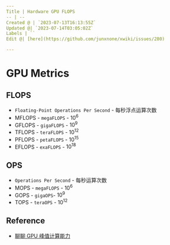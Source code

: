 ```yaml
---
Title | Hardware GPU FLOPS
-- | --
Created @ | `2023-07-13T16:13:55Z`
Updated @| `2023-07-14T03:05:02Z`
Labels | ``
Edit @| [here](https://github.com/junxnone/xwiki/issues/280)

---
```

# GPU Metrics

## FLOPS
- `Floating-Point Operations Per Second` - 每秒浮点运算次数
- MFLOPS - `megaFLOPS` - $10^6$
- GFLOPS - `gigaFLOPS` - $10^9$
- TFLOPS - `teraFLOPS` - $10^{12}$
- PFLOPS - `petaFLOPS` - $10^{15}$
- EFLOPS - `exaFLOPS` - $10^{18}$


## OPS
- `Operations Per Second` - 每秒运算次数
- MOPS - `megaFLOPS` - $10^6$
- GOPS - `gigaOPS`- $10^9$
- TOPS - `teraOPS` - $10^{12}$

## Reference
- [聊聊 GPU 峰值计算能力](https://zhuanlan.zhihu.com/p/231302709)
